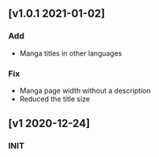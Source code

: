 ## [v1.0.1 2021-01-02]
### Add
  - Manga titles in other languages

### Fix
  - Manga page width without a description
  - Reduced the title size

## [v1 2020-12-24]
### INIT
